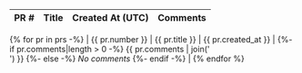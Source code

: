 | PR # | Title | Created At (UTC) | Comments |
|------|-------|------------------|----------|
{% for pr in prs -%}
| {{ pr.number }} | {{ pr.title }} | {{ pr.created_at }} | 
{%- if pr.comments|length > 0 -%}
{{ pr.comments | join('<br>') }}
{%- else -%}
_No comments_
{%- endif -%}
|
{% endfor %}